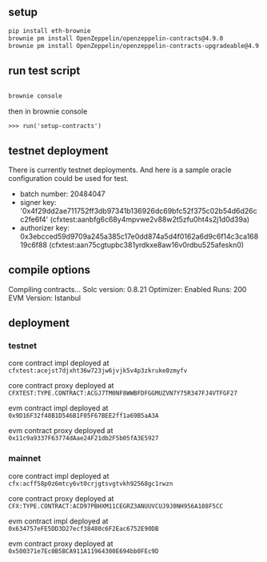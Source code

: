 ## setup

```bash
pip install eth-brownie
brownie pm install OpenZeppelin/openzeppelin-contracts@4.9.0
brownie pm install OpenZeppelin/openzeppelin-contracts-upgradeable@4.9.3
```

## run test script

```bash

brownie console
```

then in brownie console

```
>>> run('setup-contracts')
```

## testnet deployment

There is currently testnet deployments. And here is a sample oracle configuration could be used for test.

- batch number: 20484047
- signer key: '0x4f29dd2ae711752ff3db97341b136926dc69bfc52f375c02b54d6d26cc2fe6f4' (cfxtest:aanbfg6c68y4mpvwe2v88w2t5zfu0ht4s2j1d0d39a)
- authorizer key: 0x3ebcced59d9709a245a385c17e0dd874a5d4f0162a6d9c6f14c3ca16819c6f88 (cfxtest:aan75cgtupbc381yrdkxe8aw16v0rdbu525afeskn0)

## compile options

Compiling contracts...
  Solc version: 0.8.21
  Optimizer: Enabled  Runs: 200
  EVM Version: Istanbul

## deployment

### testnet

core contract impl deployed at `cfxtest:acejst7djxht36w723jw6jvjk5v4p3zkruke0zmyfv`

core contract proxy deployed at `CFXTEST:TYPE.CONTRACT:ACGJ7TM0NF8WWBFDFGGMUZVN7Y75R347FJ4VTFGF27`

evm contract impl deployed at `0x9D16F32f48B1D546B1F05F67BEE2ff1a69B5aA3A`

evm contract proxy deployed at `0x11c9a9337F63774dAae24F21db2F5b05fA3E5927`

### mainnet

core contract impl deployed at `cfx:acff58p0z6mtcy6vt0crjgtsvgtvkh92568gc1rwzn`

core contract proxy deployed at `CFX:TYPE.CONTRACT:ACD97PBHXM11CEGRZ3ANUUVCUJ9J0NH956A108F5CC`

evm contract impl deployed at `0x634757eFE5DD3D27ecf38480c6F2Eac6752E90DB`

evm contract proxy deployed at `0x500371e7Ec0B5BCA911A11964300E694bb0FEc9D`
